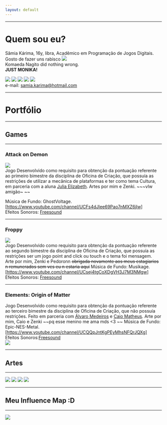 ```yaml
---
layout: default
---
```

* * *
# Quem sou eu?  
Sâmia Kárima, 16y, libra, Acadêmico em Programação de Jogos Digitais.  
Gosto de fazer uns rabisco ![](flor.png)  
Komaeda Nagito did nothing wrong.  
**JUST MONIKA!** 

[![](facebook.png)](https://www.facebook.com/pqpsamia)
[![](twitter.png)](https://twitter.com/pqpsamia)
[![](steam.png)](http://steamcommunity.com/id/pqpsamia)
[![](instagram.png)](https://www.instagram.com/pqpsamina)
[![](pinterest.png)](https://br.pinterest.com/samiakarima10)  
e-mail: samia.karima@hotmail.com  

* * *
# Portfólio

* * *
## Games
* * *
### Attack on Demon
[![](Attack.png)](https://samiakarima.github.io/AttackonDemon/)  
Jogo Desenvolvido como requisito para obtenção da pontuação referente ao primeiro bimestre da disciplina de Oficina de Criação, que possuía as restrições de utilizar a mecânica de plataformas e ter como tema Cultura, em parceria com a aluna [Julia Elizabeth](showhiter.github.io).
Artes por mim e Zenki. ~~~vlw amigão~ ~~

Música de Fundo: GhostVoltage.[https://www.youtube.com/channel/UCFs4dJlee69Pao7nMXZ6jIw]  
Efeitos Sonoros: [Freesound](https://freesound.org/)  
* * *
### Froppy
[![](Froppy.png)](https://samiakarima.github.io/Froppy/)  
Jogo Desenvolvido como requisito para obtenção da pontuação referente ao segundo bimestre da disciplina de Oficina de Criação, que possuía as restrições ser um jogo point and click ou touch e o tema foi mensagem.
Arte por mim, Zenki e Pedoronn ~~obrigada novamente aos meus estagiarios n remunerados sem vcs eu n estaria aqui~~
Música de Fundo: Musikage.[https://www.youtube.com/channel/UCsej4tgCoXDgVH3J7M3NMgw]  
Efeitos Sonoros: [Freesound](https://freesound.org/)  
* * *
### Elements: Origin of Matter
Jogo Desenvolvido como requisito para obtenção da pontuação referente ao terceiro bimestre da disciplina de Oficina de Criação, que não possuía restrições. Feito em parceria com [Álvaro Medeiros](AlvaroMD2016.github.io) e [Caio Matheus](caioms.github.io).
Arte por mim, Caio e Zenki ~~pq esse menino me ama mds <3 ~~
Música de Fundo: Epic-NES-Metal.[https://www.youtube.com/channel/UCQQpJntKgPEyMhsNFQrJQXg]  
Efeitos Sonoros:[Freesound](https://freesound.org/)  
[![](Elements.png)](https://alvaromd2016.github.io/Elements/)  

* * *
## Artes
* * *
![](mikan.png)
![](chiaki.png)
![](sad.png)
![](yurii.png)

* * *
## Meu Influence Map :D
* * *
![](influence.png)
